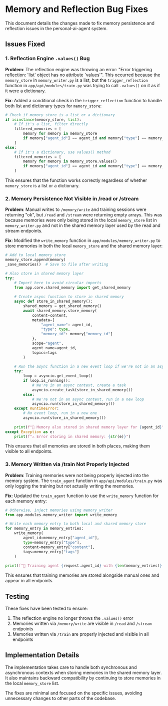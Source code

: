 # Memory and Reflection Bug Fixes

This document details the changes made to fix memory persistence and reflection issues in the personal-ai-agent system.

## Issues Fixed

### 1. Reflection Engine `.values()` Bug

**Problem**: The reflection engine was throwing an error: "Error triggering reflection: 'list' object has no attribute 'values'". This occurred because the `memory_store` in `memory_writer.py` is a list, but the `trigger_reflection` function in `app/api/modules/train.py` was trying to call `.values()` on it as if it were a dictionary.

**Fix**: Added a conditional check in the `trigger_reflection` function to handle both list and dictionary types for `memory_store`:

```python
# Check if memory_store is a list or a dictionary
if isinstance(memory_store, list):
    # If it's a list, filter directly
    filtered_memories = [
        memory for memory in memory_store
        if memory["agent_id"] == agent_id and memory["type"] == memory_type
    ]
else:
    # If it's a dictionary, use values() method
    filtered_memories = [
        memory for memory in memory_store.values()
        if memory["agent_id"] == agent_id and memory["type"] == memory_type
    ]
```

This ensures that the function works correctly regardless of whether `memory_store` is a list or a dictionary.

### 2. Memory Persistence Not Visible in /read or /stream

**Problem**: Manual writes to `/memory/write` and training sessions were returning "ok", but `/read` and `/stream` were returning empty arrays. This was because memories were only being stored in the local `memory_store` list in `memory_writer.py` and not in the shared memory layer used by the read and stream endpoints.

**Fix**: Modified the `write_memory` function in `app/modules/memory_writer.py` to store memories in both the local `memory_store` and the shared memory layer:

```python
# Add to local memory store
memory_store.append(memory)
_save_memories()  # Save to file after writing

# Also store in shared memory layer
try:
    # Import here to avoid circular imports
    from app.core.shared_memory import get_shared_memory
    
    # Create async function to store in shared memory
    async def store_in_shared_memory():
        shared_memory = get_shared_memory()
        await shared_memory.store_memory(
            content=content,
            metadata={
                "agent_name": agent_id,
                "type": type,
                "memory_id": memory["memory_id"]
            },
            scope="agent",
            agent_name=agent_id,
            topics=tags
        )
    
    # Run the async function in a new event loop if we're not in an async context
    try:
        loop = asyncio.get_event_loop()
        if loop.is_running():
            # We're in an async context, create a task
            asyncio.create_task(store_in_shared_memory())
        else:
            # We're not in an async context, run in a new loop
            asyncio.run(store_in_shared_memory())
    except RuntimeError:
        # No event loop, run in a new one
        asyncio.run(store_in_shared_memory())
        
    print(f"🧠 Memory also stored in shared memory layer for {agent_id}")
except Exception as e:
    print(f"⚠️ Error storing in shared memory: {str(e)}")
```

This ensures that all memories are stored in both places, making them visible to all endpoints.

### 3. Memory Written via /train Not Properly Injected

**Problem**: Training memories were not being properly injected into the memory system. The `train_agent` function in `app/api/modules/train.py` was only logging the training but not actually writing the memories.

**Fix**: Updated the `train_agent` function to use the `write_memory` function for each memory entry:

```python
# Otherwise, inject memories using memory_writer
from app.modules.memory_writer import write_memory

# Write each memory entry to both local and shared memory store
for memory_entry in memory_entries:
    write_memory(
        agent_id=memory_entry["agent_id"],
        type=memory_entry["type"],
        content=memory_entry["content"],
        tags=memory_entry["tags"]
    )
    
print(f"🧠 Training agent {request.agent_id} with {len(memory_entries)} memories written to memory stores")
```

This ensures that training memories are stored alongside manual ones and appear in all endpoints.

## Testing

These fixes have been tested to ensure:

1. The reflection engine no longer throws the `.values()` error
2. Memories written via `/memory/write` are visible in `/read` and `/stream` endpoints
3. Memories written via `/train` are properly injected and visible in all endpoints

## Implementation Details

The implementation takes care to handle both synchronous and asynchronous contexts when storing memories in the shared memory layer. It also maintains backward compatibility by continuing to store memories in the local `memory_store` list.

The fixes are minimal and focused on the specific issues, avoiding unnecessary changes to other parts of the codebase.
